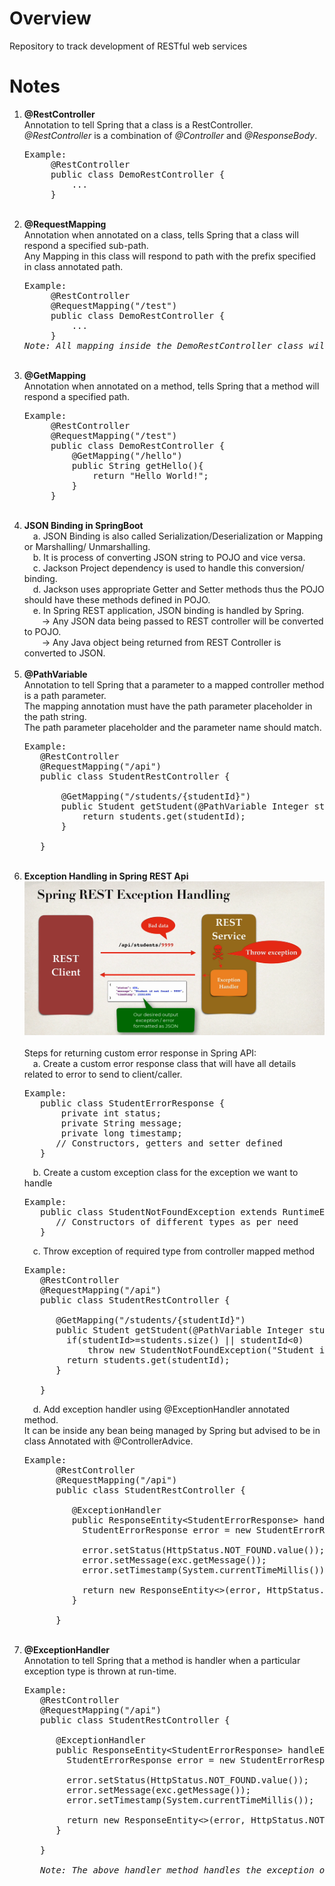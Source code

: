 <h1>Overview</h1>

Repository to track development of RESTful web services

<h1>Notes</h1>

1. <strong>@RestController</strong> <br>
    Annotation to tell Spring that a class is a RestController. <br>
    <em>@RestController</em> is a combination of <em>@Controller</em> and <em>@ResponseBody</em>. <br>
    <pre>Example:
        @RestController
        public class DemoRestController {
            ...
        } </pre><br>
2. <strong>@RequestMapping</strong> <br>
    Annotation when annotated on a class, tells Spring that a class will respond a specified sub-path. <br>
    Any Mapping in this class will respond to path with the prefix specified in class annotated path. <br>
    <pre>Example:
        @RestController
        @RequestMapping("/test")
        public class DemoRestController {
            ...
        }
   <em>Note: All mapping inside the DemoRestController class will respond to /test/... URI</em></pre> <br>
3. <strong>@GetMapping</strong> <br>
    Annotation when annotated on a method, tells Spring that a method will respond a specified path. <br>
    <pre>Example:
        @RestController
        @RequestMapping("/test")
        public class DemoRestController {
            @GetMapping("/hello")
            public String getHello(){
                return "Hello World!";
            }
        } </pre><br>
4. <strong>JSON Binding in SpringBoot</strong> <br>
   &emsp;a. JSON Binding is also called Serialization/Deserialization or Mapping or Marshalling/ Unmarshalling. <br>
   &emsp;b. It is process of converting JSON string to POJO and vice versa. <br>
   &emsp;c. Jackson Project dependency is used to handle this conversion/ binding. <br>
   &emsp;d. Jackson uses appropriate Getter and Setter methods thus the POJO should have these methods defined in POJO. <br>
   &emsp;e. In Spring REST application, JSON binding is handled by Spring. <br>
   &emsp;&emsp;-> Any JSON data being passed to REST controller will be converted to POJO. <br>
   &emsp;&emsp;-> Any Java object being returned from REST Controller is converted to JSON. <br><br>
5. <strong>@PathVariable</strong> <br>
   Annotation to tell Spring that a parameter to a mapped controller method is a path parameter. <br>
   The mapping annotation must have the path parameter placeholder in the path string. <br>
   The path parameter placeholder and the parameter name should match. <br>
   <pre>Example:
      @RestController
      @RequestMapping("/api")
      public class StudentRestController {
   
          @GetMapping("/students/{studentId}")
          public Student getStudent(@PathVariable Integer studentId){
              return students.get(studentId);
          }
   
      }</pre> <br>
6. <strong>Exception Handling in Spring REST Api</strong> <br>
   ![Exception Handling](./img/exceptionHandling.PNG?raw=true "ExceptionHandling") <br><br>
   Steps for returning custom error response in Spring API: <br>
   &emsp;a. Create a custom error response class that will have all details related to error to send to client/caller. <br>
      <pre>Example:
      public class StudentErrorResponse {
          private int status;
          private String message;
          private long timestamp;
         // Constructors, getters and setter defined 
      }</pre>
   &emsp;b. Create a custom exception class for the exception we want to handle
      <pre>Example:
      public class StudentNotFoundException extends RuntimeException{
         // Constructors of different types as per need
      }</pre>
   &emsp;c. Throw exception of required type from controller mapped method
      <pre>Example:
      @RestController
      @RequestMapping("/api")
      public class StudentRestController {
         
         @GetMapping("/students/{studentId}")
         public Student getStudent(@PathVariable Integer studentId){
           if(studentId>=students.size() || studentId<0)
               throw new StudentNotFoundException("Student id not found - "+studentId);
           return students.get(studentId);
         }
   
      }</pre>
   &emsp;d. Add exception handler using @ExceptionHandler annotated method. <br>
   It can be inside any bean being managed by Spring but advised to be in class Annotated with @ControllerAdvice. <br>
   <pre>Example: 
         @RestController
         @RequestMapping("/api")
         public class StudentRestController {

            @ExceptionHandler
            public ResponseEntity&lt;StudentErrorResponse&gt; handleException(StudentNotFoundException exc){
              StudentErrorResponse error = new StudentErrorResponse();
            
              error.setStatus(HttpStatus.NOT_FOUND.value());
              error.setMessage(exc.getMessage());
              error.setTimestamp(System.currentTimeMillis());
            
              return new ResponseEntity&lt;&gt;(error, HttpStatus.NOT_FOUND);
            }
   
         }</pre> <br>
7. <strong>@ExceptionHandler</strong> <br>
   Annotation to tell Spring that a method is handler when a particular exception type is thrown at run-time. <br>
   <pre>Example:
      @RestController
      @RequestMapping("/api")
      public class StudentRestController {

         @ExceptionHandler
         public ResponseEntity&lt;StudentErrorResponse&gt; handleException(StudentNotFoundException exc){
           StudentErrorResponse error = new StudentErrorResponse();
         
           error.setStatus(HttpStatus.NOT_FOUND.value());
           error.setMessage(exc.getMessage());
           error.setTimestamp(System.currentTimeMillis());
         
           return new ResponseEntity&lt;&gt;(error, HttpStatus.NOT_FOUND);
         }
   
      }
   
      <em>Note: The above handler method handles the exception of type StudentNotFoundException</em>
   </pre> <br>
